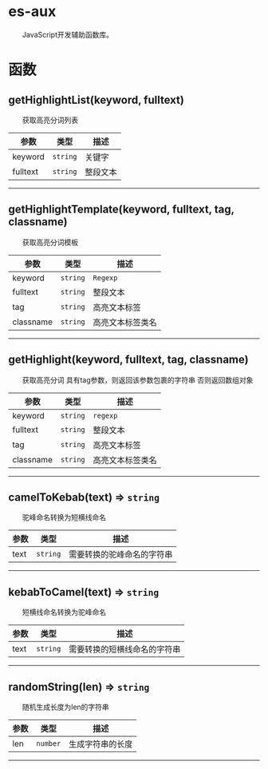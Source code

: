 # es-aux
&emsp;&emsp;JavaScript开发辅助函数库。

# 函数
<a id="getHighlightList"></a>
## getHighlightList(keyword, fulltext)
&emsp;&emsp;获取高亮分词列表


| 参数 | 类型 | 描述 |
| --- | --- | --- |
| keyword | <code>string</code> | 关键字 |
| fulltext | <code>string</code> | 整段文本 |

----
<a id="getHighlightTemplate"></a>
## getHighlightTemplate(keyword, fulltext, tag, classname)
&emsp;&emsp;获取高亮分词模板


| 参数 | 类型 | 描述 |
| --- | --- | --- |
| keyword | <code>string</code> | <code>Regexp</code> | 关键字 |
| fulltext | <code>string</code> | 整段文本 |
| tag | <code>string</code> | 高亮文本标签 |
| classname | <code>string</code> | 高亮文本标签类名 |

----
<a id="getHighlight"></a>
## getHighlight(keyword, fulltext, tag, classname)
&emsp;&emsp;获取高亮分词具有tag参数，则返回该参数包裹的字符串否则返回数组对象


| 参数 | 类型 | 描述 |
| --- | --- | --- |
| keyword | <code>string</code> | <code>regexp</code> | 关键字 |
| fulltext | <code>string</code> | 整段文本 |
| tag | <code>string</code> | 高亮文本标签 |
| classname | <code>string</code> | 高亮文本标签类名 |

----
<a id="camelToKebab"></a>
## camelToKebab(text) ⇒ <code>string</code>
&emsp;&emsp;驼峰命名转换为短横线命名


| 参数 | 类型 | 描述 |
| --- | --- | --- |
| text | <code>string</code> | 需要转换的驼峰命名的字符串 |

----
<a id="kebabToCamel"></a>
## kebabToCamel(text) ⇒ <code>string</code>
&emsp;&emsp;短横线命名转换为驼峰命名


| 参数 | 类型 | 描述 |
| --- | --- | --- |
| text | <code>string</code> | 需要转换的短横线命名的字符串 |

----
<a id="randomString"></a>
## randomString(len) ⇒ <code>string</code>
&emsp;&emsp;随机生成长度为len的字符串


| 参数 | 类型 | 描述 |
| --- | --- | --- |
| len | <code>number</code> | 生成字符串的长度 |

----
